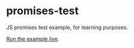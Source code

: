 # promises-test
JS promises test example, for learning purposes.

[Run the example live](http://mdn.github.io/promises-test/).
